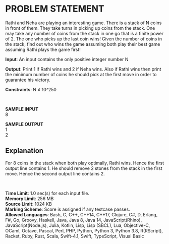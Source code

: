 # PROBLEM STATEMENT

Rathi and Neha are playing an interesting game. There is a stack of N coins in front of them. They take turns in picking up coins from the stack. One may take any number of coins from the stack in one go that is a finite power of 2. The one who picks up the last coin wins! Given the number of coins in the stack, find out who wins the game assuming both play their best game assuming Rathi plays the game first!

<b>Input</b>:
An input contains the only positive integer number N

<b>Output</b>:
Print 1 if Rathi wins and 2 if Neha wins. Also if Rathi wins then print the minimum number of coins he should pick at the first move in order to guarantee his victory.

<b>Constraints</b>:
N ≤ 10^250  

<br/>

<b>SAMPLE INPUT</b>  
8

<b>SAMPLE OUTPUT</b>  
1  
2

## Explanation
For 8 coins in the stack when both play optimally, Rathi wins. Hence the first output line contains 1.
He should remove 2 stones from the stack in the first move. Hence the second output line contains 2.  

<br/>

<b>Time Limit</b>: 1.0 sec(s) for each input file.  
<b>Memory Limit</b>: 256 MB  
<b>Source Limit</b>: 1024 KB  
<b>Marking Scheme</b>: Score is assigned if any testcase passes.  
<b>Allowed Languages</b>: Bash, C, C++, C++14, C++17, Clojure, C#, D, Erlang, F#, Go, Groovy, Haskell, Java, Java 8, Java 14, JavaScript(Rhino), JavaScript(Node.js), Julia, Kotlin, Lisp, Lisp (SBCL), Lua, Objective-C, OCaml, Octave, Pascal, Perl, PHP, Python, Python 3, Python 3.8, R(RScript), Racket, Ruby, Rust, Scala, Swift-4.1, Swift, TypeScript, Visual Basic
